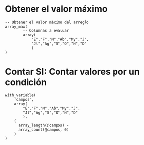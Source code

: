 # Obtener el valor máximo

```
-- Obtener el valor máximo del arreglo
array_max(
		-- Columnas a evaluar
		array(
			"E","F","M","Ab","My","J",	
			"Jl","Ag","S","O","N","D"
			)
)
```

# Contar SI: Contar valores por un condición

```
with_variable(
	'campos',
	array(
		"E","F","M","Ab","My","J",		  
		"Jl","Ag","S","O","N","D"
		),
	(
	  array_length(@campos) -
	  array_count(@campos, 0)
	)
)
```
